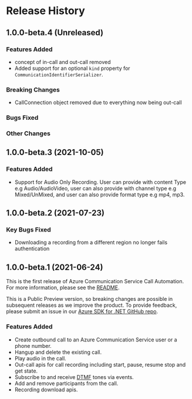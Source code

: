 # Release History

## 1.0.0-beta.4 (Unreleased)

### Features Added
- concept of in-call and out-call removed 
- Added support for an optional `kind` property for `CommunicationIdentifierSerializer`.

### Breaking Changes
- CallConnection object removed due to everything now being out-call

### Bugs Fixed

### Other Changes

## 1.0.0-beta.3 (2021-10-05)

### Features Added
- Support for Audio Only Recording. User can provide with content Type e.g Audio/AudioVideo, user can also provide with channel type e.g Mixed/UnMixed, and user can also provide format type e.g mp4, mp3.

## 1.0.0-beta.2 (2021-07-23)

### Key Bugs Fixed
- Downloading a recording from a different region no longer fails authentication

## 1.0.0-beta.1 (2021-06-24)
This is the first release of Azure Communication Service Call Automation. For more information, please see the [README][read_me].

This is a Public Preview version, so breaking changes are possible in subsequent releases as we improve the product. To provide feedback, please submit an issue in our [Azure SDK for .NET GitHub repo](https://github.com/Azure/azure-sdk-for-net/issues).

### Features Added
- Create outbound call to an Azure Communication Service user or a phone number.
- Hangup and delete the existing call.
- Play audio in the call.
- Out-call apis for call recording including start, pause, resume stop and get state.
- Subscribe to and receive [DTMF][DTMF] tones via events.
- Add and remove participants from the call.
- Recording download apis.

<!-- LINKS -->
[read_me]: https://github.com/Azure/azure-sdk-for-net/blob/main/sdk/communication/Azure.Communication.CallingServer/README.md
[DTMF]: https://en.wikipedia.org/wiki/Dual-tone_multi-frequency_signaling

